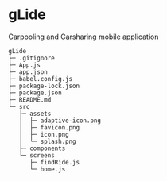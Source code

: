 # gLide
Carpooling and Carsharing mobile application 

```
gLide
├─ .gitignore
├─ App.js
├─ app.json
├─ babel.config.js
├─ package-lock.json
├─ package.json
├─ README.md
└─ src
   ├─ assets
   │  ├─ adaptive-icon.png
   │  ├─ favicon.png
   │  ├─ icon.png
   │  └─ splash.png
   ├─ components
   └─ screens
      ├─ findRide.js
      └─ home.js

```